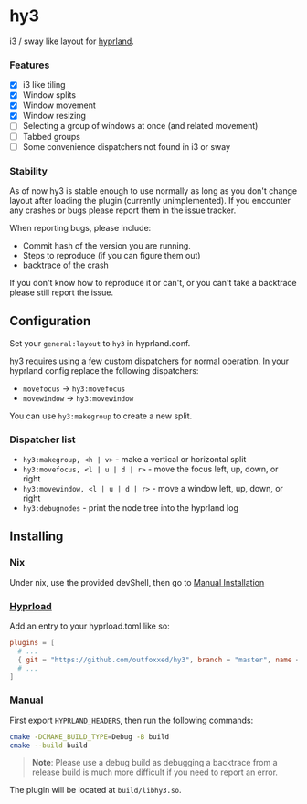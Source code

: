 # hy3
i3 / sway like layout for [hyprland](https://github.com/hyprwm/hyprland).

### Features
- [x] i3 like tiling
- [x] Window splits
- [x] Window movement
- [x] Window resizing
- [ ] Selecting a group of windows at once (and related movement)
- [ ] Tabbed groups
- [ ] Some convenience dispatchers not found in i3 or sway

### Stability
As of now hy3 is stable enough to use normally as long as you don't change layout after loading the plugin (currently unimplemented).
If you encounter any crashes or bugs please report them in the issue tracker.

When reporting bugs, please include:
- Commit hash of the version you are running.
- Steps to reproduce (if you can figure them out)
- backtrace of the crash

If you don't know how to reproduce it or can't, or you can't take a backtrace please still report the issue.

## Configuration
Set your `general:layout` to `hy3` in hyprland.conf.

hy3 requires using a few custom dispatchers for normal operation.
In your hyprland config replace the following dispatchers:
 - `movefocus` -> `hy3:movefocus`
 - `movewindow` -> `hy3:movewindow`

You can use `hy3:makegroup` to create a new split.

### Dispatcher list
 - `hy3:makegroup, <h | v>` - make a vertical or horizontal split
 - `hy3:movefocus, <l | u | d | r>` - move the focus left, up, down, or right
 - `hy3:movewindow, <l | u | d | r>` - move a window left, up, down, or right
 - `hy3:debugnodes` - print the node tree into the hyprland log

## Installing

### Nix
Under nix, use the provided devShell, then go to [Manual Installation](#manual)

### [Hyprload](https://github.com/Duckonaut/hyprload)
Add an entry to your hyprload.toml like so:

```toml
plugins = [
  # ...
  { git = "https://github.com/outfoxxed/hy3", branch = "master", name = "hy3" },
  # ...
]
```

### Manual
First export `HYPRLAND_HEADERS`, then run the following commands:

```sh
cmake -DCMAKE_BUILD_TYPE=Debug -B build
cmake --build build
```

> **Note**: Please use a debug build as debugging a backtrace from a release build is much more difficult if you need to report an error.

The plugin will be located at `build/libhy3.so`.
